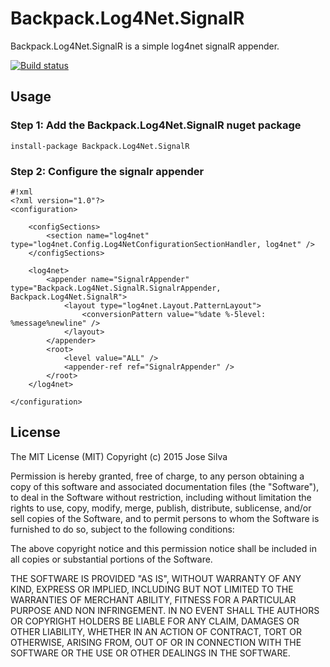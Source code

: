 # Backpack.Log4Net.SignalR

Backpack.Log4Net.SignalR is a simple log4net signalR appender.

[![Build status](https://ci.appveyor.com/api/projects/status/ithh8t2ws1bbrq7l/branch/master)](https://ci.appveyor.com/project/JoseSilva/backpack-log4net-signalr/branch/master)

## Usage

### Step 1: Add the Backpack.Log4Net.SignalR nuget package

```
install-package Backpack.Log4Net.SignalR
```

### Step 2: Configure the signalr appender

```
#!xml
<?xml version="1.0"?>
<configuration>

    <configSections>
        <section name="log4net" type="log4net.Config.Log4NetConfigurationSectionHandler, log4net" />
    </configSections>

    <log4net>
        <appender name="SignalrAppender" type="Backpack.Log4Net.SignalR.SignalrAppender, Backpack.Log4Net.SignalR">
            <layout type="log4net.Layout.PatternLayout">
                <conversionPattern value="%date %-5level: %message%newline" />
            </layout>
        </appender>
        <root>
            <level value="ALL" />
            <appender-ref ref="SignalrAppender" />
        </root>
    </log4net>

</configuration>
```
  
## License

The MIT License (MIT)
Copyright (c) 2015 Jose Silva

Permission is hereby granted, free of charge, to any person obtaining a copy of this software and associated documentation files (the "Software"), to deal in the Software without restriction, including without limitation the rights to use, copy, modify, merge, publish, distribute, sublicense, and/or sell copies of the Software, and to permit persons to whom the Software is furnished to do so, subject to the following conditions:

The above copyright notice and this permission notice shall be included in all copies or substantial portions of the Software.

THE SOFTWARE IS PROVIDED "AS IS", WITHOUT WARRANTY OF ANY KIND, EXPRESS OR IMPLIED, INCLUDING BUT NOT LIMITED TO THE WARRANTIES OF MERCHANT ABILITY, FITNESS FOR A PARTICULAR PURPOSE AND NON INFRINGEMENT. IN NO EVENT SHALL THE AUTHORS OR COPYRIGHT HOLDERS BE LIABLE FOR ANY CLAIM, DAMAGES OR OTHER LIABILITY, WHETHER IN AN ACTION OF CONTRACT, TORT OR OTHERWISE, ARISING FROM, OUT OF OR IN CONNECTION WITH THE SOFTWARE OR THE USE OR OTHER DEALINGS IN THE SOFTWARE.